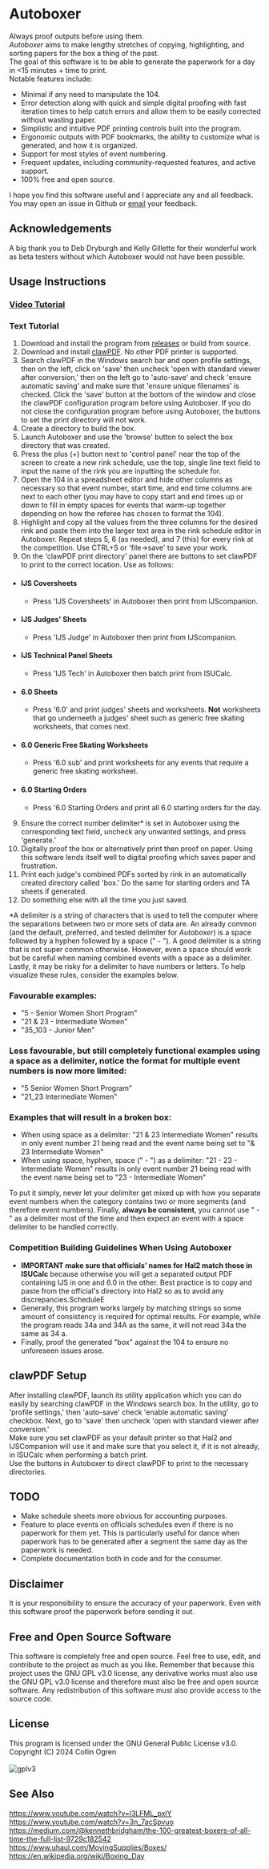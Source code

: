 # Autoboxer
Always proof outputs before using them.<br>
*Autoboxer* aims to make lengthy stretches of copying, highlighting, and sorting papers for the box a thing of the past.<br>
The goal of this software is to be able to generate the paperwork for a day in <15 minutes + time to print.<br>
Notable features include:
- Minimal if any need to manipulate the 104.
- Error detection along with quick and simple digital proofing with fast iteration times to help catch errors and allow them to be easily corrected without wasting paper.
- Simplistic and intuitive PDF printing controls built into the program.
- Ergonomic outputs with PDF bookmarks, the ability to customize what is generated, and how it is organized.
- Support for most styles of event numbering.
- Frequent updates, including community-requested features, and active support.
- 100% free and open source.

I hope you find this software useful and I appreciate any and all feedback. You may open an issue in Github or [email](https://www.usfsaonline.org/InternalDirectory/Officials) your feedback.<br>
## Acknowledgements
A big thank you to Deb Dryburgh and Kelly Gillette for their wonderful work as beta testers without which Autoboxer would not have been possible.
## Usage Instructions
### [Video Tutorial](https://www.youtube.com/watch?v=c20hAJcfw6k)
### Text Tutorial
1. Download and install the program from [releases](https://github.com/collinogren/Autoboxer/releases) or build from source.
2. Download and install [clawPDF](https://github.com/clawsoftware/clawPDF/releases). No other PDF printer is supported.
3. Search clawPDF in the Windows search bar and open profile settings, then on the left, click on 'save' then uncheck 'open with standard viewer after conversion,' then on the left go to 'auto-save' and check 'ensure automatic saving' and make sure that 'ensure unique filenames' is checked. Click the 'save' button at the bottom of the window and close the clawPDF configuration program before using Autoboxer. If you do not close the configuration program before using Autoboxer, the buttons to set the print directory will not work.
4. Create a directory to build the box.
5. Launch Autoboxer and use the 'browse' button to select the box directory that was created.
6. Press the plus (+) button next to 'control panel' near the top of the screen to create a new rink schedule, use the top, single line text field to input the name of the rink you are inputting the schedule for.
7. Open the 104 in a spreadsheet editor and hide other columns as necessary so that event number, start time, and end time columns are next to each other (you may have to copy start and end times up or down to fill in empty spaces for events that warm-up together depending on how the referee has chosen to format the 104).
8. Highlight and copy all the values from the three columns for the desired rink and paste them into the larger text area in the rink schedule editor in Autoboxer. Repeat steps 5, 6 (as needed), and 7 (this) for every rink at the competition. Use CTRL+S or 'file->save' to save your work.
9. On the 'clawPDF print directory' panel there are buttons to set clawPDF to print to the correct location. Use as follows:
- #### IJS Coversheets
  + Press 'IJS Coversheets' in Autoboxer then print from IJScompanion.
- #### IJS Judges' Sheets
  + Press 'IJS Judge' in Autoboxer then print from IJScompanion.
- #### IJS Technical Panel Sheets
  + Press 'IJS Tech' in Autoboxer then batch print from ISUCalc.
- #### 6.0 Sheets
  + Press '6.0' and print judges' sheets and worksheets. **Not** worksheets that go underneeth a judges' sheet such as generic free skating worksheets, that comes next.
- #### 6.0 Generic Free Skating Worksheets
  + Press '6.0 sub' and print worksheets for any events that require a generic free skating worksheet.
- #### 6.0 Starting Orders
  + Press '6.0 Starting Orders and print all 6.0 starting orders for the day.
9. Ensure the correct number delimiter* is set in Autoboxer using the corresponding text field, uncheck any unwanted settings, and press 'generate.'
10. Digitally proof the box or alternatively print then proof on paper. Using this software lends itself well to digital proofing which saves paper and frustration.
11. Print each judge's combined PDFs sorted by rink in an automatically created directory called 'box.' Do the same for starting orders and TA sheets if generated.
12. Do something else with all the time you just saved.
    
*A delimiter is a string of characters that is used to tell the computer where the separations between two or more sets of data are. An already common (and the default, preferred, and tested delimiter for *Autoboxer*) is a space followed by a hyphen followed by a space (" - "). A good delimiter is a string that is not super common otherwise. However, even a space should work but be careful when naming combined events with a space as a delimiter.
Lastly, it may be risky for a delimiter to have numbers or letters. To help visualize these rules, consider the examples below.<br>
### Favourable examples:
- "5 - Senior Women Short Program"
- "21 & 23 - Intermediate Women"
- "35_103 - Junior Men"
### Less favourable, but still completely functional examples using a space as a delimiter, notice the format for multiple event numbers is now more limited:
- "5 Senior Women Short Program"
- "21_23 Intermediate Women"
### Examples that will result in a broken box:
- When using space as a delimiter: "21 & 23 Intermediate Women" results in only event number 21 being read and the event name being set to "& 23 Intermediate Women"
- When using space, hyphen, space (" - ") as a delimiter: "21 - 23 - Intermediate Women" results in only event number 21 being read with the event name being set to "23 - Intermediate Women"

To put it simply, never let your delimiter get mixed up with how you separate event numbers when the category contains two or more segments (and therefore event numbers).
Finally, **always be consistent**, you cannot use " - " as a delimiter most of the time and then expect an event with a space delimiter to be handled correctly.
### Competition Building Guidelines When Using Autoboxer
- **IMPORTANT make sure that officials’ names for Hal2 match those in ISUCalc** because otherwise you will get a separated output PDF containing IJS in one and 6.0 in the other. Best practice is to copy and paste from the official's directory into Hal2 so as to avoid any discrepancies.ScheduleE
- Generally, this program works largely by matching strings so some amount of consistency is required for optimal results. For example, while the program reads 34a and 34A as the same, it will not read 34a the same as 34 a.
- Finally, proof the generated "box" against the 104 to ensure no unforeseen issues arose.
## clawPDF Setup
After installing clawPDF, launch its utility application which you can do easily by searching clawPDF in the Windows search box. In the utility, go to 'profile settings,' then 'auto-save' check 'enable automatic saving' checkbox.
Next, go to 'save' then uncheck 'open with standard viewer after conversion.'<br>
Make sure you set clawPDF as your default printer so that Hal2 and IJSCompanion will use it and make sure that you select it, if it is not already, in ISUCalc when performing a batch print.<br>
Use the buttons in Autoboxer to direct clawPDF to print to the necessary directories.
## TODO
- Make schedule sheets more obvious for accounting purposes.
- Feature to place events on officials schedules even if there is no paperwork for them yet. This is particularly useful for dance when paperwork has to be generated after a segment the same day as the paperwork is needed.
- Complete documentation both in code and for the consumer.
## Disclaimer
It is your responsibility to ensure the accuracy of your paperwork. Even with this software proof the paperwork before sending it out.
## Free and Open Source Software
This software is completely free and open source. Feel free to use, edit, and contribute to the project as much as you like. Remember that because this project uses the GNU GPL v3.0 license, any derivative works must also use the GNU GPL v3.0 license and therefore must also be free and open source software. Any redistribution of this software must also provide access to the source code. 
## License
This program is licensed under the GNU General Public License v3.0.<br>
Copyright (C) 2024 Collin Ogren<br>
<br>
![gplv3](https://github.com/user-attachments/assets/df4f59da-f48a-4a27-b83f-b9a6154e4a7f)
## See Also
https://www.youtube.com/watch?v=l3LFML_pxlY<br>
https://www.youtube.com/watch?v=3n_7acSpvuo<br>
https://medium.com/@kennethbridgham/the-100-greatest-boxers-of-all-time-the-full-list-9729c182542<br>
https://www.uhaul.com/MovingSupplies/Boxes/<br>
https://en.wikipedia.org/wiki/Boxing_Day
